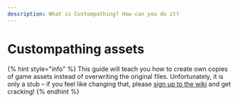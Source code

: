 ```yaml
---
description: What is Custompathing? How can you do it?
---
```


# Custompathing assets

{% hint style="info" %}
This guide will teach you how to create own copies of game assets instead of overwriting the original files. Unfortunately, it is only a stub – if you feel like changing that, please [sign up to the wiki](https://wiki.redmodding.org/cyberpunk-2077-modding/for-mod-creators/3d-modelling/exporting-and-importing-meshes/porting-3d-objects-to-cyberpunk) and get cracking!
{% endhint %}
